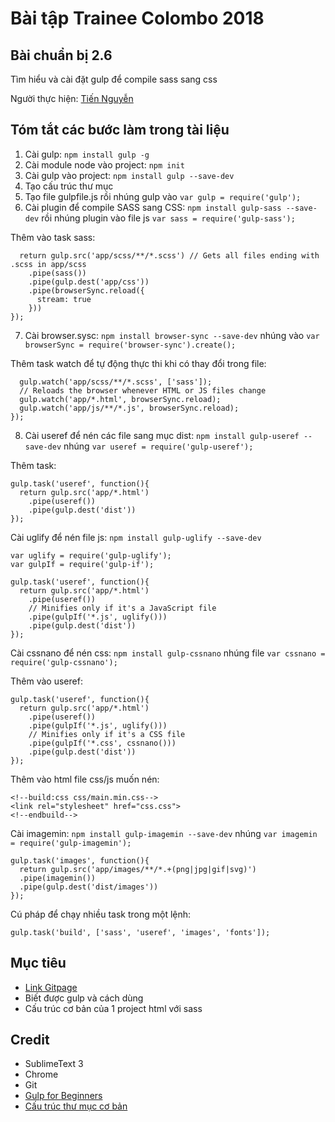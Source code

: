 # Bài tập Trainee Colombo 2018

## Bài chuẩn bị 2.6

Tìm hiểu và cài đặt gulp để compile sass sang css

Người thực hiện: [ Tiến Nguyễn ](https://github.com/tiennguyen98)

## Tóm tắt các bước làm trong tài liệu
1. Cài gulp: `npm install gulp -g`
2. Cài module node vào project: `npm init`
3. Cài gulp vào project: `npm install gulp --save-dev`
4. Tạo cấu trúc thư mục
5. Tạo file gulpfile.js rồi nhúng gulp vào `var gulp = require('gulp');`
6. Cài plugin để compile SASS sang CSS: `npm install gulp-sass --save-dev` rồi nhúng plugin vào file js `var sass = require('gulp-sass');`

Thêm vào task sass: 
``` gulp.task('sass', function() {
  return gulp.src('app/scss/**/*.scss') // Gets all files ending with .scss in app/scss
    .pipe(sass())
    .pipe(gulp.dest('app/css'))
    .pipe(browserSync.reload({
      stream: true
    }))
});
```

7. Cài browser.sysc: `npm install browser-sync --save-dev`  nhúng vào `var browserSync = require('browser-sync').create();`

Thêm task watch để tự động thực thi khi có thay đổi trong file:
``` gulp.task('watch', ['browserSync', 'sass'], function (){
  gulp.watch('app/scss/**/*.scss', ['sass']); 
  // Reloads the browser whenever HTML or JS files change
  gulp.watch('app/*.html', browserSync.reload); 
  gulp.watch('app/js/**/*.js', browserSync.reload); 
});
```



8. Cài useref để nén các file sang mục dist: `npm install gulp-useref --save-dev` nhúng `var useref = require('gulp-useref');`

Thêm task:

```
gulp.task('useref', function(){
  return gulp.src('app/*.html')
    .pipe(useref())
    .pipe(gulp.dest('dist'))
});
```


Cài uglify để nén file js: `npm install gulp-uglify --save-dev `

```
var uglify = require('gulp-uglify');
var gulpIf = require('gulp-if');

gulp.task('useref', function(){
  return gulp.src('app/*.html')
    .pipe(useref())
    // Minifies only if it's a JavaScript file
    .pipe(gulpIf('*.js', uglify()))
    .pipe(gulp.dest('dist'))
});
```

Cài cssnano để nén css: `npm install gulp-cssnano` nhúng file `var cssnano = require('gulp-cssnano');`

Thêm vào useref:

```
gulp.task('useref', function(){
  return gulp.src('app/*.html')
    .pipe(useref())
    .pipe(gulpIf('*.js', uglify()))
    // Minifies only if it's a CSS file
    .pipe(gulpIf('*.css', cssnano()))
    .pipe(gulp.dest('dist'))
});
```

Thêm vào html file css/js muốn nén:
```
<!--build:css css/main.min.css-->
<link rel="stylesheet" href="css.css">
<!--endbuild-->
```


Cài imagemin: `npm install gulp-imagemin --save-dev` nhúng `var imagemin = require('gulp-imagemin');`

```
gulp.task('images', function(){
  return gulp.src('app/images/**/*.+(png|jpg|gif|svg)')
  .pipe(imagemin())
  .pipe(gulp.dest('dist/images'))
});
```

Cú pháp để chạy nhiều task trong một lệnh: 

`gulp.task('build', ['sass', 'useref', 'images', 'fonts']);`

## Mục tiêu
* [Link Gitpage](https://tiennguyen98.github.io/gulp-practice/dist/)
* Biết được gulp và cách dùng
* Cấu trúc cơ bản của 1 project html với sass

## Credit
* SublimeText 3
* Chrome
* Git
* [Gulp for Beginners](https://css-tricks.com/gulp-for-beginners)
* [Cấu trúc thư mục cơ bản](http://vth8.com/cau-truc-thu-muc-co-ban-cua-project)